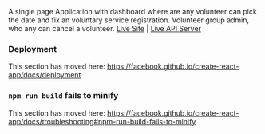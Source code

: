 
A single page Application with dashboard where are any volunteer can pick the date and fix an voluntary service registration. Volunteer group admin, who any can cancel a volunteer.
<a href="http://">Live Site</a> | <a href="http://">Live API Server</a> 






### Deployment

This section has moved here: https://facebook.github.io/create-react-app/docs/deployment

### `npm run build` fails to minify

This section has moved here: https://facebook.github.io/create-react-app/docs/troubleshooting#npm-run-build-fails-to-minify
